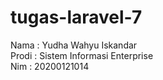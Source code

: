 # tugas-laravel-7

Nama : Yudha Wahyu Iskandar <br>
Prodi : Sistem Informasi Enterprise <br>
Nim : 20200121014 <br>
